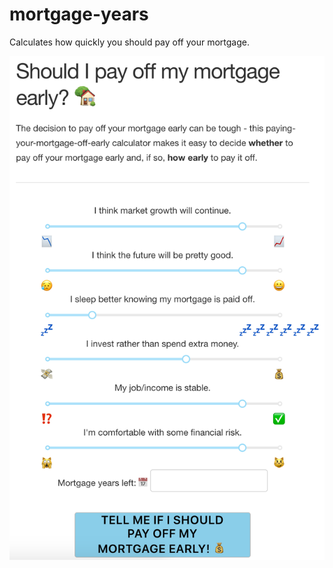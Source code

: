 # mortgage-years
Calculates how quickly you should pay off your mortgage.

![screenshot](screenshot.png "Screenshot of the web app")
